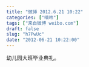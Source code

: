 ```yaml
---
title: "微博 2012.6.21 10:22"
categories: ["嘀咕"]
tags: ["来自微博 weibo.com"]
draft: false
slug: "h7PwUc"
date: "2012-06-21 10:22:00"
---
```


<p>幼儿园大班毕业典礼。 ​​​​</p>
